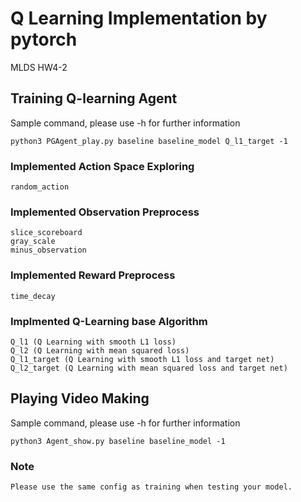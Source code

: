 # Q Learning Implementation by pytorch

MLDS HW4-2

## Training Q-learning Agent

Sample command, please use -h for further information

```
python3 PGAgent_play.py baseline baseline_model Q_l1_target -1
```

### Implemented Action Space Exploring

```
random_action
```

### Implemented Observation Preprocess

```
slice_scoreboard
gray_scale
minus_observation
```

### Implemented Reward Preprocess

```
time_decay
```

### Implmented Q-Learning base Algorithm

```
Q_l1 (Q Learning with smooth L1 loss)
Q_l2 (Q Learning with mean squared loss)
Q_l1_target (Q Learning with smooth L1 loss and target net)
Q_l2_target (Q Learning with mean squared loss and target net)
```

## Playing Video Making

Sample command, please use -h for further information

```
python3 Agent_show.py baseline baseline_model -1
```

### Note

```
Please use the same config as training when testing your model.
```

